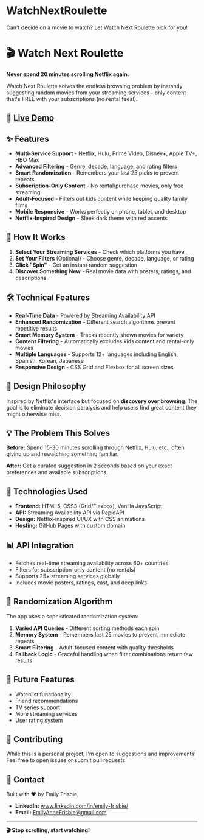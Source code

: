 # WatchNextRoulette
Can't decide on a movie to watch? Let Watch Next Roulette pick for you!
# 🎬 Watch Next Roulette

**Never spend 20 minutes scrolling Netflix again.**

Watch Next Roulette solves the endless browsing problem by instantly suggesting random movies from your streaming services - only content that's FREE with your subscriptions (no rental fees!).

## 🚀 [Live Demo](https://watchnextroulette.com)

## ✨ Features

- **Multi-Service Support** - Netflix, Hulu, Prime Video, Disney+, Apple TV+, HBO Max
- **Advanced Filtering** - Genre, decade, language, and rating filters
- **Smart Randomization** - Remembers your last 25 picks to prevent repeats
- **Subscription-Only Content** - No rental/purchase movies, only free streaming
- **Adult-Focused** - Filters out kids content while keeping quality family films
- **Mobile Responsive** - Works perfectly on phone, tablet, and desktop
- **Netflix-Inspired Design** - Sleek dark theme with red accents

## 🎯 How It Works

1. **Select Your Streaming Services** - Check which platforms you have
2. **Set Your Filters** (Optional) - Choose genre, decade, language, or rating
3. **Click "Spin"** - Get an instant random suggestion
4. **Discover Something New** - Real movie data with posters, ratings, and descriptions

## 🛠️ Technical Features

- **Real-Time Data** - Powered by Streaming Availability API
- **Enhanced Randomization** - Different search algorithms prevent repetitive results
- **Smart Memory System** - Tracks recently shown movies for variety
- **Content Filtering** - Automatically excludes kids content and rental-only movies
- **Multiple Languages** - Supports 12+ languages including English, Spanish, Korean, Japanese
- **Responsive Design** - CSS Grid and Flexbox for all screen sizes

## 🎨 Design Philosophy

Inspired by Netflix's interface but focused on **discovery over browsing**. The goal is to eliminate decision paralysis and help users find great content they might otherwise miss.

## 💡 The Problem This Solves

**Before:** Spend 15-30 minutes scrolling through Netflix, Hulu, etc., often giving up and rewatching something familiar.

**After:** Get a curated suggestion in 2 seconds based on your exact preferences and available subscriptions.

## 🔧 Technologies Used

- **Frontend:** HTML5, CSS3 (Grid/Flexbox), Vanilla JavaScript
- **API:** Streaming Availability API via RapidAPI
- **Design:** Netflix-inspired UI/UX with CSS animations
- **Hosting:** GitHub Pages with custom domain

## 📊 API Integration

- Fetches real-time streaming availability across 60+ countries
- Filters for subscription-only content (no rentals)
- Supports 25+ streaming services globally
- Includes movie posters, ratings, cast, and deep links

## 🎲 Randomization Algorithm

The app uses a sophisticated randomization system:

1. **Varied API Queries** - Different sorting methods each spin
2. **Memory System** - Remembers last 25 movies to prevent immediate repeats
3. **Smart Filtering** - Adult-focused content with quality thresholds
4. **Fallback Logic** - Graceful handling when filter combinations return few results

## 🌟 Future Features

- Watchlist functionality
- Friend recommendations
- TV series support
- More streaming services
- User rating system


## 🤝 Contributing

While this is a personal project, I'm open to suggestions and improvements! Feel free to open issues or submit pull requests.

## 📧 Contact

Built with ❤️ by Emily Frisbie

- **LinkedIn:** www.linkedin.com/in/emily-frisbie/
- **Email:** EmilyAnneFrisbie@gmail.com

---

**🎬 Stop scrolling, start watching!**
